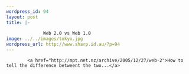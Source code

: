 ```yaml
--- 
wordpress_id: 94
layout: post
title: |-
  
              Web 2.0 vs Web 1.0
image: ../../images/tokyo.jpg
wordpress_url: http://www.sharp.id.au/?p=94
---
```


            <a href="http://mpt.net.nz/archive/2005/12/27/web-2">How to tell the difference betweent the two...</a>
